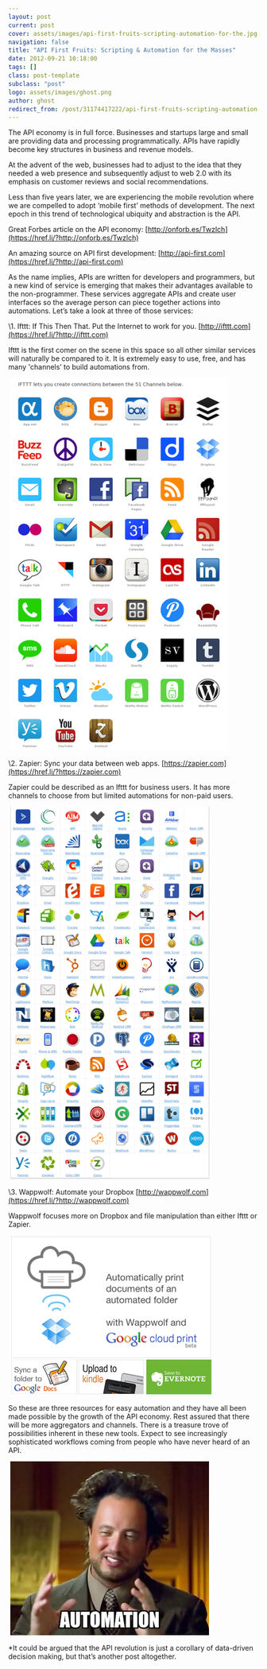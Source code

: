 ```yaml
---
layout: post
current: post
cover: assets/images/api-first-fruits-scripting-automation-for-the.jpg
navigation: false
title: "API First Fruits: Scripting & Automation for the Masses"
date: 2012-09-21 10:18:00
tags: []
class: post-template
subclass: "post"
logo: assets/images/ghost.png
author: ghost
redirect_from: /post/31174417222/api-first-fruits-scripting-automation-for-the
---
```


The API economy is in full force. Businesses and startups large and small are providing data and processing programmatically. APIs have rapidly become key structures in business and revenue models.

At the advent of the web, businesses had to adjust to the idea that they needed a web presence and subsequently adjust to web 2.0 with its emphasis on customer reviews and social recommendations.

Less than five years later, we are experiencing the mobile revolution where we are compelled to adopt ‘mobile first’ methods of development. The next epoch in this trend of technological ubiquity and abstraction is the API.

Great Forbes article on the API economy: [http://onforb.es/Twzlch](https://href.li/?http://onforb.es/Twzlch)

An amazing source on API first development: [http://api-first.com](https://href.li/?http://api-first.com)

As the name implies, APIs are written for developers and programmers, but a new kind of service is emerging that makes their advantages available to the non-programmer. These services aggregate APIs and create user interfaces so the average person can piece together actions into automations. Let’s take a look at three of those services:

\1. Ifttt: If This Then That. Put the Internet to work for you. [http://ifttt.com](https://href.li/?http://ifttt.com)

Ifttt is the first comer on the scene in this space so all other similar services will naturally be compared to it. It is extremely easy to use, free, and has many 'channels’ to build automations from.

​ [![image](/assets/images/api-1.png)](https://href.li/?http://ifttt.com)

\2. Zapier: Sync your data between web apps. [https://zapier.com](https://href.li/?https://zapier.com)

Zapier could be described as an Ifttt for business users. It has more channels to choose from but limited automations for non-paid users.

​ [![image](/assets/images/api-2.png)](https://href.li/?https://zapier.com)

\3. Wappwolf: Automate your Dropbox [http://wappwolf.com](https://href.li/?http://wappwolf.com)

Wappwolf focuses more on Dropbox and file manipulation than either Ifttt or Zapier.

​ [![image](/assets/images/api-3.png)](https://href.li/?http://wappwolf.com)

So these are three resources for easy automation and they have all been made possible by the growth of the API economy. Rest assured that there will be more aggregators and channels. There is a treasure trove of possibilities inherent in these new tools. Expect to see increasingly sophisticated workflows coming from people who have never heard of an API.

​ ![image](/assets/images/api-4.png)

\*It could be argued that the API revolution is just a corollary of data-driven decision making, but that’s another post altogether.
